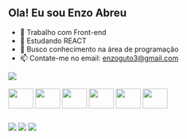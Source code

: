 ## Ola! Eu sou Enzo Abreu



- 🔭 Trabalho com Front-end
- 🌱 Estudando REACT
- 🤔 Busco conhecimento na área de programação
- 📫 Contate-me no email: enzoguto3@gmail.com

<picture>
  <source
    srcset="https://github-readme-stats.vercel.app/api?username=enzoaabreu&show_icons=true&theme=dark"
    media="(prefers-color-scheme: dark)"
  />
  <source
    srcset="https://github-readme-stats.vercel.app/api?username=enzoaabreu&show_icons=true"
    media="(prefers-color-scheme: light), (prefers-color-scheme: no-preference)"
  />
  <img src="https://github-readme-stats.vercel.app/api?username=anuraghazra&show_icons=true" />
</picture>

<div style="display: inline_block"><br>
    <img  align="center" height="40" width="50" src="https://cdn.jsdelivr.net/gh/devicons/devicon@latest/icons/html5/html5-original.svg" />
    <img  align="center" height="40" width="50" src="https://cdn.jsdelivr.net/gh/devicons/devicon@latest/icons/css3/css3-original.svg" />
    <img  align="center" height="40" width="50" src="https://cdn.jsdelivr.net/gh/devicons/devicon@latest/icons/javascript/javascript-original.svg" />
    <img  align="center" height="40" width="50" src="https://cdn.jsdelivr.net/gh/devicons/devicon@latest/icons/react/react-original.svg" />
    <img  align="center" height="40" width="50" src="https://cdn.jsdelivr.net/gh/devicons/devicon@latest/icons/vscode/vscode-original.svg" />
    <img  align="center" height="40" width="50" src="https://cdn.jsdelivr.net/gh/devicons/devicon@latest/icons/python/python-original.svg" />
</div>

##

<div>
  <a href="https://www.instagram.com/enzc4_4/" target="_blank"><img src="https://img.shields.io/badge/-Instagram-%23E4405F?style=for-the-badge&logo=instagram&logoColor=white" target="_blank"></a>
  <a href = "mailto:enzoguto3@gmail.com"><img src="https://img.shields.io/badge/-Gmail-%23333?style=for-the-badge&logo=gmail&logoColor=white" target="_blank"></a>
  <a href="https://www.linkedin.com/in/enzo-abreu-9b1124246/" target="_blank"><img src="https://img.shields.io/badge/-LinkedIn-%230077B5?style=for-the-badge&logo=linkedin&logoColor=white" target="_blank"></a> 
  
</div>
